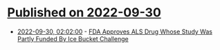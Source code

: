 # [Published on 2022-09-30](index.md)

* [2022-09-30, 02:02:00](https://science.slashdot.org/story/22/09/29/2222251/fda-approves-als-drug-whose-study-was-partly-funded-by-ice-bucket-challenge?utm_source=rss1.0mainlinkanon&utm_medium=feed) - [FDA Approves ALS Drug Whose Study Was Partly Funded By Ice Bucket Challenge](https://science.slashdot.org/story/22/09/29/2222251/fda-approves-als-drug-whose-study-was-partly-funded-by-ice-bucket-challenge?utm_source=rss1.0mainlinkanon&utm_medium=feed)
